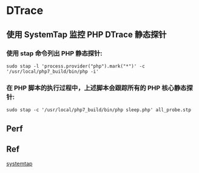# DTrace

## 使用 SystemTap 监控 PHP DTrace 静态探针

### 使用 stap 命令列出 PHP 静态探针:
```
sudo stap -l 'process.provider("php").mark("*")' -c '/usr/local/php7_build/bin/php -i'
```

### 在 PHP 脚本的执行过程中，上述脚本会跟踪所有的 PHP 核心静态探针:
```
sudo stap -c '/usr/local/php7_build/bin/php sleep.php' all_probe.stp
```



## Perf


Ref
---
[systemtap](http://php.net/manual/en/features.dtrace.systemtap.php)
